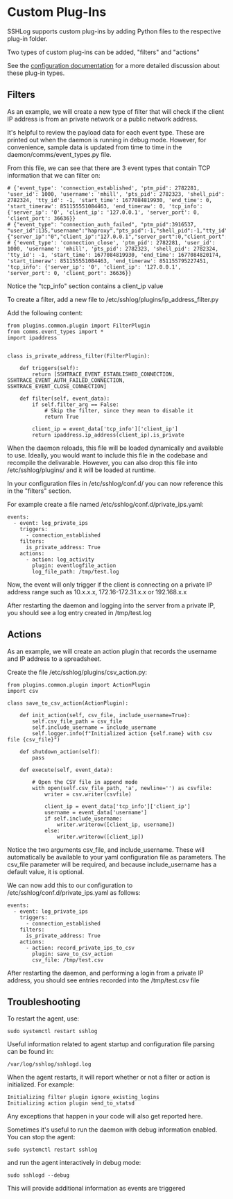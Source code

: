 # Custom Plug-Ins

SSHLog supports custom plug-ins by adding Python files to the respective plug-in folder.

Two types of custom plug-ins can be added, "filters" and "actions"

See the [configuration documentation](daemon/config_samples/readme.md) for a more detailed discussion about these plug-in types.

## Filters

As an example, we will create a new type of filter that will check if the client IP address is from an private network or a public network address.

It's helpful to review the payload data for each event type.  These are printed out when the daemon is running in debug mode.  However, for convenience, sample data is updated 
from time to time in the daemon/comms/event_types.py file.

From this file, we can see that there are 3 event types that contain TCP information that we can filter on:

    # {'event_type': 'connection_established', 'ptm_pid': 2782281, 'user_id': 1000, 'username': 'mhill', 'pts_pid': 2782323, 'shell_pid': 2782324, 'tty_id': -1, 'start_time': 1677084819930, 'end_time': 0, 'start_timeraw': 851155551084463, 'end_timeraw': 0, 'tcp_info': {'server_ip': '0', 'client_ip': '127.0.0.1', 'server_port': 0, 'client_port': 36636}}
    # {"event_type": "connection_auth_failed", "ptm_pid":3916537,  "user_id":135,"username":"haproxy","pts_pid":-1,"shell_pid":-1,"tty_id":-1,"start_time":1677430550000,"end_time":1677430550000,"start_timeraw":1677430550000,"end_timeraw":1677430550000,"tcp_info":{"server_ip":"0","client_ip":"127.0.0.1","server_port":0,"client_port":0}}
    # {'event_type': 'connection_close', 'ptm_pid': 2782281, 'user_id': 1000, 'username': 'mhill', 'pts_pid': 2782323, 'shell_pid': 2782324, 'tty_id': -1, 'start_time': 1677084819930, 'end_time': 1677084820174, 'start_timeraw': 851155551084463, 'end_timeraw': 851155795227451, 'tcp_info': {'server_ip': '0', 'client_ip': '127.0.0.1', 'server_port': 0, 'client_port': 36636}}

Notice the "tcp_info" section contains a client_ip value

To create a filter, add a new file to /etc/sshlog/plugins/ip_address_filter.py

Add the following content:

    from plugins.common.plugin import FilterPlugin
    from comms.event_types import *
    import ipaddress
    
    
    class is_private_address_filter(FilterPlugin):
    
        def triggers(self):
            return [SSHTRACE_EVENT_ESTABLISHED_CONNECTION, SSHTRACE_EVENT_AUTH_FAILED_CONNECTION, SSHTRACE_EVENT_CLOSE_CONNECTION]
    
        def filter(self, event_data):
            if self.filter_arg == False:
                # Skip the filter, since they mean to disable it
                return True
    
            client_ip = event_data['tcp_info']['client_ip']
            return ipaddress.ip_address(client_ip).is_private


When the daemon reloads, this file will be loaded dynamically and available to use.  Ideally, you would want to include this file in the codebase and recompile the delivarable.  However, you can also drop this file into /etc/sshlog/plugins/ and it will be loaded at runtime.

In your configuration files in /etc/sshlog/conf.d/ you can now reference this in the "filters" section.  

For example create a file named /etc/sshlog/conf.d/private_ips.yaml:


    events:
      - event: log_private_ips
        triggers:
          - connection_established
        filters:
          is_private_address: True
        actions:
          - action: log_activity
            plugin: eventlogfile_action
            log_file_path: /tmp/test.log


Now, the event will only trigger if the client is connecting on a private IP address range such as 10.x.x.x, 172.16-172.31.x.x or 192.168.x.x

After restarting the daemon and logging into the server from a private IP, you should see a log entry created in /tmp/test.log


## Actions


As an example, we will create an action plugin that records the username and IP address to a spreadsheet.

Create the file /etc/sshlog/plugins/csv_action.py:

    from plugins.common.plugin import ActionPlugin
    import csv

    class save_to_csv_action(ActionPlugin):

        def init_action(self, csv_file, include_username=True):
            self.csv_file_path = csv_file
            self.include_username = include_username
            self.logger.info(f"Initialized action {self.name} with csv file {csv_file}")

        def shutdown_action(self):
            pass

        def execute(self, event_data):
            
            # Open the CSV file in append mode
            with open(self.csv_file_path, 'a', newline='') as csvfile:
                writer = csv.writer(csvfile)

                client_ip = event_data['tcp_info']['client_ip']
                username = event_data['username']
                if self.include_username:
                    writer.writerow([client_ip, username])
                else:
                    writer.writerow([client_ip])


Notice the two arguments csv_file, and include_username.  These will automatically be available to your yaml configuration file as parameters.  The csv_file parameter will be required, and because include_username has a default value, it is optional.

We can now add this to our configuration to /etc/sshlog/conf.d/private_ips.yaml as follows:


    events:
      - event: log_private_ips
        triggers:
          - connection_established
        filters:
          is_private_address: True
        actions:
          - action: record_private_ips_to_csv
            plugin: save_to_csv_action
            csv_file: /tmp/test.csv

After restarting the daemon, and performing a login from a private IP address, you should see entries recorded into the /tmp/test.csv file

## Troubleshooting

To restart the agent, use:

    sudo systemctl restart sshlog

Useful information related to agent startup and configuration file parsing can be found in:

    /var/log/sshlog/sshlogd.log


When the agent restarts, it will report whether or not a filter or action is initialized.  For example:

    Initializing filter plugin ignore_existing_logins
    Initializing action plugin send_to_statsd

Any exceptions that happen in your code will also get reported here.

Sometimes it's useful to run the daemon with debug information enabled.  You can stop the agent:

    sudo systemctl restart sshlog

and run the agent interactively in debug mode:

    sudo sshlogd --debug

This will provide additional information as events are triggered